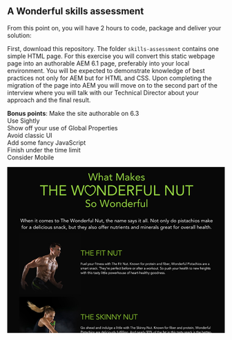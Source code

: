 ## A Wonderful skills assessment

From this point on, you will have 2 hours to code, package and deliver your solution:


First, download this repository. The folder `skills-assessment` contains one simple HTML page. For this exercise you will convert this static webpage page into an authorable AEM 6.1 page, preferably into your local environment. You will be expected to demonstrate knowledge of best practices not only for AEM but for HTML and CSS. Upon completing the migration of the page into AEM you will move on to the second part of the interview where you will talk with our Technical Director about your approach and the final result.

**Bonus points**: 
Make the site authorable on 6.3  
Use Sightly  
Show off your use of Global Properties  
Avoid classic UI  
Add some fancy JavaScript  
Finish under the time limit  
Consider Mobile  


![Screen](https://github.com/wonderfulagency/skills-assessment/blob/master/preview.jpg)